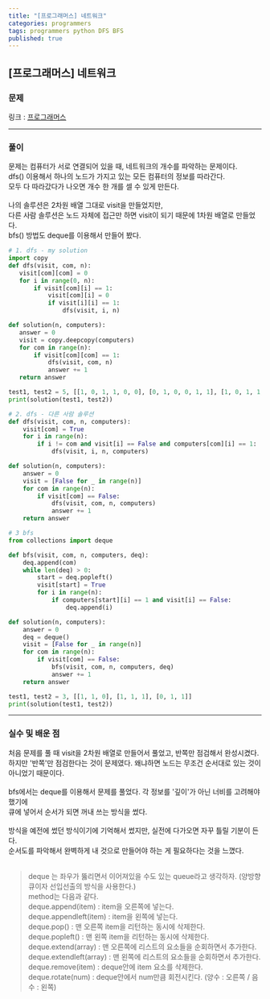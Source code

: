 ```yaml
---
title: "[프로그래머스] 네트워크"
categories: programmers
tags: programmers python DFS BFS
published: true
---
```


## [프로그래머스] 네트워크

### 문제

링크 : [프로그래머스](https://programmers.co.kr/learn/courses/30/lessons/43162)

---

### 풀이

문제는 컴퓨터가 서로 연결되어 있을 때, 네트워크의 개수를 파악하는 문제이다.  
dfs() 이용해서 하나의 노드가 가지고 있는 모든 컴퓨터의 정보를 따라간다.  
모두 다 따라갔다가 나오면 개수 한 개를 셀 수 있게 만든다.  
<br>
나의 솔루션은 2차원 배열 그대로 visit을 만들었지만,  
다른 사람 솔루션은 노드 자체에 접근만 하면 visit이 되기 때문에 1차원 배열로 만들었다.
<br>
bfs() 방법도 deque를 이용해서 만들어 봤다.

```python
# 1. dfs - my solution
import copy
def dfs(visit, com, n):
   visit[com][com] = 0
   for i in range(0, n):
       if visit[com][i] == 1:
           visit[com][i] = 0
           if visit[i][i] == 1:
               dfs(visit, i, n)

def solution(n, computers):
   answer = 0
   visit = copy.deepcopy(computers)
   for com in range(n):
       if visit[com][com] == 1:
           dfs(visit, com, n)
           answer += 1
   return answer

test1, test2 = 5, [[1, 0, 1, 1, 0, 0], [0, 1, 0, 0, 1, 1], [1, 0, 1, 1, 1, 1], [1, 0, 1, 1, 1, 1], [0, 1, 1, 1, 1, 1], [0, 1, 1, 1, 1, 1]]
print(solution(test1, test2))

```

```python
# 2. dfs - 다른 사람 솔루션
def dfs(visit, com, n, computers):
    visit[com] = True
    for i in range(n):
        if i != com and visit[i] == False and computers[com][i] == 1:
            dfs(visit, i, n, computers)

def solution(n, computers):
    answer = 0
    visit = [False for _ in range(n)]
    for com in range(n):
        if visit[com] == False:
            dfs(visit, com, n, computers)
            answer += 1
    return answer
```

```python
# 3 bfs
from collections import deque

def bfs(visit, com, n, computers, deq):
    deq.append(com)
    while len(deq) > 0:
        start = deq.popleft()
        visit[start] = True
        for i in range(n):
            if computers[start][i] == 1 and visit[i] == False:
                deq.append(i)

def solution(n, computers):
    answer = 0
    deq = deque()
    visit = [False for _ in range(n)]
    for com in range(n):
        if visit[com] == False:
            bfs(visit, com, n, computers, deq)
            answer += 1
    return answer

test1, test2 = 3, [[1, 1, 0], [1, 1, 1], [0, 1, 1]]
print(solution(test1, test2))
```

---

### 실수 및 배운 점

처음 문제를 풀 때 visit을 2차원 배열로 만들어서 풀었고, 반쪽만 점검해서 완성시켰다.  
하지만 '반쪽'만 점검한다는 것이 문제였다. 왜냐하면 노드는 무조건 순서대로 있는 것이 아니었기 때문이다.  
<br>
bfs에서는 deque를 이용해서 문제를 풀었다. 각 정보를 '깊이'가 아닌 너비를 고려해야 했기에  
큐에 넣어서 순서가 되면 꺼내 쓰는 방식을 썼다.  
<br>
방식을 예전에 썼던 방식이기에 기억해서 썼지만, 실전에 다가오면 자꾸 틀릴 기분이 든다.  
순서도를 파악해서 완벽하게 내 것으로 만들어야 하는 게 필요하다는 것을 느꼈다.  
<br>

> deque 는 좌우가 뚫리면서 이어져있을 수도 있는 queue라고 생각하자. (양방향 큐이자 선입선출의 방식을 사용한다.)  
> method는 다음과 같다.  
> deque.append(item) : item을 오른쪽에 넣는다.  
> deque.appendleft(item) : item을 왼쪽에 넣는다.  
> deque.pop() : 맨 오른쪽 item을 리턴하는 동시에 삭제한다.  
> deque.popleft() : 맨 왼쪽 item을 리턴하는 동시에 삭제한다.  
> deque.extend(array) : 맨 오른쪽에 리스트의 요소들을 순회하면서 추가한다.  
> deque.extendleft(array) : 맨 왼쪽에 리스트의 요소들을 순회하면서 추가한다.  
> deque.remove(item) : deque안에 item 요소를 삭제한다.  
> deque.rotate(num) : deque안에서 num만큼 회전시킨다. (양수 : 오른쪽 / 음수 : 왼쪽)
